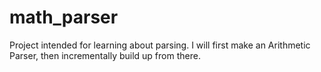 # math_parser
Project intended for learning about parsing. I will first make an Arithmetic Parser, then incrementally build up from there.
